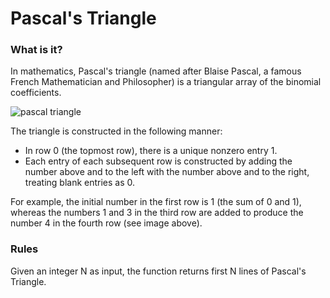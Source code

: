 # Pascal's Triangle

### What is it?

In mathematics, Pascal's triangle (named after Blaise Pascal, a famous French Mathematician and Philosopher) is a triangular array of the binomial coefficients.

![pascal triangle](https://upload.wikimedia.org/wikipedia/commons/thumb/0/0d/PascalTriangleAnimated2.gif/220px-PascalTriangleAnimated2.gif)

The triangle is constructed in the following manner:

* In row 0 (the topmost row), there is a unique nonzero entry 1.
* Each entry of each subsequent row is constructed by adding the number above and to the left with the number above and to the right, treating blank entries as 0.

For example, the initial number in the first row is 1 (the sum of 0 and 1), whereas the numbers 1 and 3 in the third row are added to produce the number 4 in the fourth row (see image above).

### Rules

Given an integer N as input, the function returns first N lines of Pascal's Triangle.
